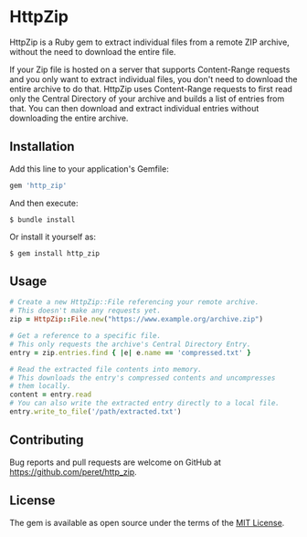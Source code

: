# HttpZip

HttpZip is a Ruby gem to extract individual files from a remote ZIP archive, without the need to download the entire file.

If your Zip file is hosted on a server that supports Content-Range requests and you only want to extract individual files, you don't need to download
the entire archive to do that. HttpZip uses Content-Range requests to first read only the Central Directory of your archive and builds a list of entries
from that. You can then download and extract individual entries without downloading the entire archive.

## Installation

Add this line to your application's Gemfile:

```ruby
gem 'http_zip'
```

And then execute:

    $ bundle install

Or install it yourself as:

    $ gem install http_zip

## Usage

```ruby
# Create a new HttpZip::File referencing your remote archive.
# This doesn't make any requests yet.
zip = HttpZip::File.new("https://www.example.org/archive.zip")

# Get a reference to a specific file.
# This only requests the archive's Central Directory Entry.
entry = zip.entries.find { |e| e.name == 'compressed.txt' }

# Read the extracted file contents into memory.
# This downloads the entry's compressed contents and uncompresses
# them locally.
content = entry.read
# You can also write the extracted entry directly to a local file.
entry.write_to_file('/path/extracted.txt')
```

## Contributing

Bug reports and pull requests are welcome on GitHub at https://github.com/peret/http_zip.

## License

The gem is available as open source under the terms of the [MIT License](https://opensource.org/licenses/MIT).
